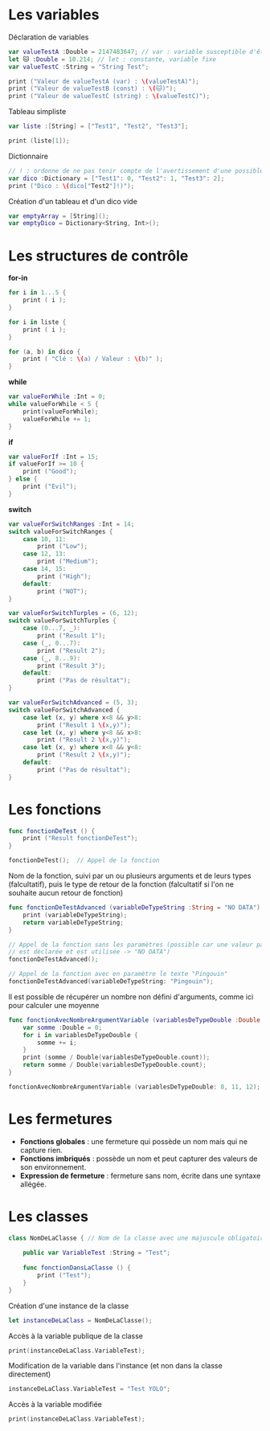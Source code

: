 
# Les variables

Déclaration de variables
```Swift
var valueTestA :Double = 2147483647; // var : variable susceptible d'être modifiée
let 🐱 :Double = 10.214; // let : constante, variable fixe
var valueTestC :String = "String Test";

print ("Valeur de valueTestA (var) : \(valueTestA)");
print ("Valeur de valueTestB (const) : \(🐱)");
print ("Valeur de valueTestC (string) : \(valueTestC)");
```

Tableau simpliste
```Swift
var liste :[String] = ["Test1", "Test2", "Test3"];

print (liste[1]);
```

Dictionnaire
```Swift
// ! : ordonne de ne pas tenir compte de l'avertissement d'une possible entrée inexistante
var dico :Dictionary = ["Test1": 0, "Test2": 1, "Test3": 2];
print ("Dico : \(dico["Test2"]!)");
```

Création d'un tableau et d'un dico vide
```Swift
var emptyArray = [String]();
var emptyDico = Dictionary<String, Int>();
```



# Les structures de contrôle

**for-in**
```Swift
for i in 1...5 {
    print ( i );
}

for i in liste {
	print ( i );
}

for (a, b) in dico {
	print ( "Clé : \(a) / Valeur : \(b)" );
}
```

**while**
```Swift
var valueForWhile :Int = 0;
while valueForWhile < 5 {
	print(valueForWhile);
	valueForWhile += 1;
}
```

**if**
```Swift
var valueForIf :Int = 15;
if valueForIf >= 10 {
	print ("Good");
} else {
	print ("Evil");
}
```

**switch**
```Swift
var valueForSwitchRanges :Int = 14;
switch valueForSwitchRanges {
	case 10, 11:
		print ("Low");
	case 12, 13:
		print ("Medium");
	case 14, 15:
		print ("High");
	default:
		print ("NOT");
}

var valueForSwitchTurples = (6, 12);
switch valueForSwitchTurples {
	case (0...7, _):
		print ("Result 1");
	case (_, 0...7):
		print ("Result 2");
	case (_, 8...9):
		print ("Result 3");
	default:
		print ("Pas de résultat");
}

var valueForSwitchAdvanced = (5, 3);
switch valueForSwitchAdvanced {
	case let (x, y) where x<8 && y>8:
		print ("Result 1 \(x,y)");
	case let (x, y) where y<8 && x>8:
		print ("Result 2 \(x,y)");
	case let (x, y) where x<8 && y<8:
		print ("Result 2 \(x,y)");
	default:
		print ("Pas de résultat");
}
```



# Les fonctions

```Swift
func fonctionDeTest () {
	print ("Result fonctionDeTest");
}

fonctionDeTest();  // Appel de la fonction
```

Nom de la fonction, suivi par un ou plusieurs arguments et de leurs types (falcultatif), puis le type de retour de la fonction (falcultatif si l'on ne souhaite aucun retour de fonction)
```Swift
func fonctionDeTestAdvanced (variableDeTypeString :String = "NO DATA") -> String { 
	print (variableDeTypeString);
	return variableDeTypeString;
}

// Appel de la fonction sans les paramètres (possible car une valeur par défaut 
// est déclarée et est utilisée -> "NO DATA")
fonctionDeTestAdvanced(); 

// Appel de la fonction avec en paramètre le texte "Pingouin"
fonctionDeTestAdvanced(variableDeTypeString: "Pingouin");
```

Il est possible de récupérer un nombre non défini d'arguments, comme ici pour calculer une moyenne
```Swift
func fonctionAvecNombreArgumentVariable (variablesDeTypeDouble :Double...) -> Double {
	var somme :Double = 0;
	for i in variablesDeTypeDouble {
		somme += i;
	}
	print (somme / Double(variablesDeTypeDouble.count));
	return somme / Double(variablesDeTypeDouble.count);
}

fonctionAvecNombreArgumentVariable (variablesDeTypeDouble: 8, 11, 12);
```



# Les fermetures

- **Fonctions globales** : une fermeture qui possède un nom mais qui ne capture rien.
- **Fonctions imbriqués** : possède un nom et peut capturer des valeurs de son environnement.
- **Expression de fermeture** : fermeture sans nom, écrite dans une syntaxe allégée.



# Les classes
```Swift
class NomDeLaClasse { // Nom de la classe avec une majuscule obligatoire
	
	public var VariableTest :String = "Test";
	
	func fonctionDansLaClasse () {
		print ("Test");
	}
}
```
Création d'une instance de la classe
```Swift
let instanceDeLaClass = NomDeLaClasse();
```
Accès à la variable publique de la classe
```Swift
print(instanceDeLaClass.VariableTest);
```
Modification de la variable dans l'instance (et non dans la classe directement)
```Swift
instanceDeLaClass.VariableTest = "Test YOLO";
```
Accès à la variable modifiée
```Swift
print(instanceDeLaClass.VariableTest);
```
